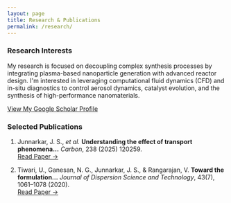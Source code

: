 ```yaml
---
layout: page
title: Research & Publications
permalink: /research/
---
```


### Research Interests
My research is focused on decoupling complex synthesis processes by integrating plasma-based nanoparticle generation with advanced reactor design. I'm interested in leveraging computational fluid dynamics (CFD) and in-situ diagnostics to control aerosol dynamics, catalyst evolution, and the synthesis of high-performance nanomaterials.

<div class="text-center mb-10">
  <a href="https://scholar.google.com/citations?user=bBvbDvMAAAAJ&hl=en&authuser=4" target="_blank" rel="noopener" class="inline-block bg-blue-600 text-white font-bold text-lg px-8 py-3 rounded-lg hover:bg-blue-700">
    View My Google Scholar Profile
  </a>
</div>

### Selected Publications

1. Junnarkar, J. S., *et al.* **Understanding the effect of transport phenomena…** *Carbon*, 238 (2025) 120259.  
   [Read Paper →](https://doi.org/10.1016/j.carbon.2025.120259)

2. Tiwari, U., Ganesan, N. G., Junnarkar, J. S., & Rangarajan, V. **Toward the formulation…** *Journal of Dispersion Science and Technology*, 43(7), 1061–1078 (2020).  
   [Read Paper →](https://doi.org/10.1080/01932691.2020.1847664)

